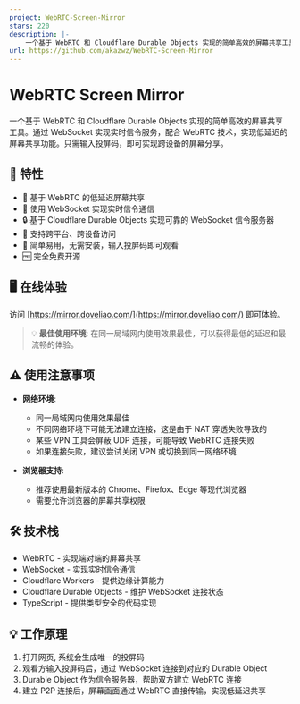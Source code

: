```yaml
---
project: WebRTC-Screen-Mirror
stars: 220
description: |-
    一个基于 WebRTC 和 Cloudflare Durable Objects 实现的简单高效的屏幕共享工具。通过 WebSocket 实现实时信令服务，配合 WebRTC 技术，实现低延迟的屏幕共享功能。只需输入投屏码，即可实现跨设备的屏幕分享。
url: https://github.com/akazwz/WebRTC-Screen-Mirror
---
```


# WebRTC Screen Mirror

一个基于 WebRTC 和 Cloudflare Durable Objects 实现的简单高效的屏幕共享工具。通过 WebSocket 实现实时信令服务，配合 WebRTC 技术，实现低延迟的屏幕共享功能。只需输入投屏码，即可实现跨设备的屏幕分享。

## 🌟 特性

- 🚀 基于 WebRTC 的低延迟屏幕共享
- 🔌 使用 WebSocket 实现实时信令通信
- 🔒 基于 Cloudflare Durable Objects 实现可靠的 WebSocket 信令服务器
- 📱 支持跨平台、跨设备访问
- 🎯 简单易用，无需安装，输入投屏码即可观看
- 🆓 完全免费开源

## 🖥️ 在线体验

访问 [https://mirror.doveliao.com/](https://mirror.doveliao.com/) 即可体验。

> 💡 **最佳使用环境**: 在同一局域网内使用效果最佳，可以获得最低的延迟和最流畅的体验。

## ⚠️ 使用注意事项

- **网络环境**: 
  - 同一局域网内使用效果最佳
  - 不同网络环境下可能无法建立连接，这是由于 NAT 穿透失败导致的
  - 某些 VPN 工具会屏蔽 UDP 连接，可能导致 WebRTC 连接失败
  - 如果连接失败，建议尝试关闭 VPN 或切换到同一网络环境

- **浏览器支持**:
  - 推荐使用最新版本的 Chrome、Firefox、Edge 等现代浏览器
  - 需要允许浏览器的屏幕共享权限

## 🛠️ 技术栈

- WebRTC - 实现端对端的屏幕共享
- WebSocket - 实现实时信令通信
- Cloudflare Workers - 提供边缘计算能力
- Cloudflare Durable Objects - 维护 WebSocket 连接状态
- TypeScript - 提供类型安全的代码实现

## 💡 工作原理

1. 打开网页, 系统会生成唯一的投屏码
2. 观看方输入投屏码后，通过 WebSocket 连接到对应的 Durable Object
3. Durable Object 作为信令服务器，帮助双方建立 WebRTC 连接
4. 建立 P2P 连接后，屏幕画面通过 WebRTC 直接传输，实现低延迟共享

